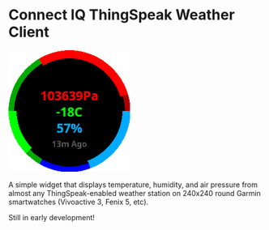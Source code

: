 # Connect IQ ThingSpeak Weather Client
![Screenshot](screenshot.png)

A simple widget that displays temperature, humidity, and air pressure from almost any ThingSpeak-enabled weather station on 240x240 round Garmin smartwatches (Vivoactive 3, Fenix 5, etc).

Still in early development!
